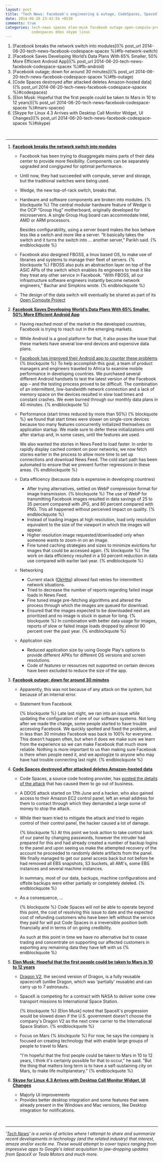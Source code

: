 ```yaml
---
layout: post
title: "Tech News: Facebook's engineering & outage, CodeSpaces, SpaceX,..."
date: 2014-06-20 23:43:54 +0530
comments: true
categories: tech-news spacex elon-musk facebook outage open-compute-project
            codespaces ddos skype linux
---
```

1. [Facebook breaks the network switch into modules]({% post_url 2014-06-20-tech-news-facebook-codespace-spacex %}#fb-network-switch)
2. [Facebook Saves Developing World’s Data Plans With 65% Smaller, 50% More Efficient Android App]({% post_url 2014-06-20-tech-news-facebook-codespace-spacex %}#fb-android)
3. [Facebook outage; down for around 30 minutes]({% post_url 2014-06-20-tech-news-facebook-codespace-spacex %}#fb-outage)
4. [Code Spaces destroyed after attacked deletes Amazon-hosted data]({% post_url 2014-06-20-tech-news-facebook-codespace-spacex %}#codespaces)
5. [Elon Musk: Hopeful that the first people could be taken to Mars in 10 to 12 years]({% post_url 2014-06-20-tech-news-facebook-codespace-spacex %}#mars-spacex)
6. [Skype for Linux 4.3 Arrives with Desktop Call Monitor Widget, UI Changes]({% post_url 2014-06-20-tech-news-facebook-codespace-spacex %}#skype)

<!--more-->
&nbsp;
&nbsp;


---

1. <a name='fb-network-switch'></a>**[Facebook breaks the network switch into modules](http://www.datacenterknowledge.com/archives/2014/06/18/facebook-breaks-network-switch-modules/)**
    - Facebook has been trying to disaggregate mains parts of their data center
      to provide more flexibility. Components can be separately upgraded and
      congigured for optimal performance.
    - Until now, they had succeeded with compute, server and storage, but the
      traditional switches were being used.
    - Wedge, the new top-of-rack switch, breaks that.
    - Hardware and software components are broken into modules.
      {% blockquote %}
      The central modular hardware feature of Wedge is the OCP “Group Hug” motherboard, originally developed for microservers. A single Group Hug board can accommodate Intel, AMD or ARM processors.

      Besides configurability, using a server board makes the box behave less like a switch and more like a server. “It basically takes the switch and it turns the switch into … another server,” Parikh said.
      {% endblockquote %}
    - Facebook also designed FBOSS, a linux based OS, to make use of libraries
      and systems to manage their fleet of servers.
      {% blockquote %}
      FBOSS also puts an abstraction layer on top of the ASIC APIs of the switch which enables its engineers to treat it like they treat any other service in Facebook. “With FBOSS, all our infrastructure software engineers instantly become network engineers,” Bachar and Simpkins wrote.
      {% endblockquote %}
    - The design of the data switch will eventually be shared as part of its
      [Open Compute Project](http://www.opencompute.org/)

2. <a name='fb-android'></a>**[Facebook Saves Developing World’s Data Plans With 65% Smaller, 50% More Efficient Android App](http://techcrunch.com/2014/06/19/facebook-for-android/)**
    - Having reached most of the market in the developed countries, Facebook is
      trying to reach out in the emerging markets.
    - While Android is a good platform for that, it also poses the issue that 
      these markets have several low-end devices and expensive data plans. 
    - [Facebook has improved their Android app to counter these problems](https://code.facebook.com/posts/485459238254631/improving-facebook-on-android)
      {% blockquote %}
      To help accomplish this goal, a team of product managers and engineers traveled to Africa to examine mobile performance in developing countries. We purchased several different Android handsets to test the latest version of the Facebook app – and the testing process proved to be difficult. The combination of an intermittent, low-bandwidth network connection and a lack of memory space on the devices resulted in slow load times and constant crashes. We even burned through our monthly data plans in 40 minutes.
      {% endblockquote %}

    - Performance (start times reduced by more than 50%)
        {% blockquote %}
        we found that start times were slower on single-core devices because too many features concurrently initialized themselves on application startup. We made sure to defer these initializations until after startup and, in some cases, until the features are used.

        We also wanted the stories in News Feed to load faster. In order to rapidly display cached content on poor networks, we now fetch stories earlier in the process to allow more time to set up connections and download News Feed. The cold start path has been automated to ensure that we prevent further regressions in these areas.
        {% endblockquote %}

    - Data efficiency (because data is expensive in developing countries)
        - After trying alternatives, settled on WebP compression format for
          image transmission.
        {% blockquote %}
        The use of WebP for transmitting Facebook images resulted in data savings of 25 to 35 percent compared with JPG, and 80 percent compared with PNG. This all happened without perceived impact on quality.
        {% endblockquote %}
        - Instead of loading images at high resolution, load only resolution
          equivalent to the size of the viewport in which the images will appear.
        - Higher resolution image requested/downloaded only when someone wants
          to zoom-in on an image.
        - Fine tuned caching strategies and sizes to minimize evictions for 
          images that could be accessed again.
        {% blockquote %}
        The work on data efficiency resulted in a 50 percent reduction in data use compared with earlier last year.
        {% endblockquote %}
    - Networking
        - Current stack ([OkHttp](http://square.github.io/okhttp/)) allowed
          fast retries for intermittent network situations.
        - Tried to decrease the number of reports regarding failed image loads
          in News Feed. 
        - Fine tuned image pre-fetching algorithms and altered the process through
          which the images are queued for download. 
        - Ensured that the images expected to be downloaded next are prioritized and no image
          is stuck in queue for long.
        {% blockquote %}
        In combination with better data usage for images, reports of slow or failed image loads dropped by almost 90 percent over the past year.
        {% endblockquote %}

    - Application size
        - Reduced application size by using Google Play's options to provide 
          different APKs for different OS versions and screen resolutions.
        - Code of features or resources not supported on certain devices have
          been excluded to reduce the size of the app.

3. <a name='fb-outage'></a>**[Facebook outage; down for around 30 minutes](http://techcrunch.com/2014/06/19/facebook-goes-down-in-global-outage/)**
    - Apparently, this was not because of any attack on the system, but because
      of an internal error. 
    - Statement from Facebook
     
      {% blockquote %}
      Late last night, we ran into an issue while updating the configuration of one of our software systems. Not long after we made the change, some people started to have trouble accessing Facebook. We quickly spotted and fixed the problem, and in less than 30 minutes Facebook was back to 100% for everyone. This doesn’t happen often, but when it does we make sure we learn from the experience so we can make Facebook that much more reliable. Nothing is more important to us than making sure Facebook is there when people need it, and we apologize to anyone who may have had trouble connecting last night.
      {% endblockquote %}

4. <a name='codespaces'></a>**[Code Spaces destroyed after attacked deletes Amazon-hosted data](http://www.theregister.co.uk/2014/06/18/code_spaces_destroyed/)**
    - Code Spaces, a source code hosting provider, has [posted the details of the attack](http://www.codespaces.com/?hackernews)
      that has caused them to go out of business.
    - A DDOS attack started on 17th June and a hacker, who also gained access
      to their Amazon EC2 control panel, left an email address for them to contact
      through which they demanded a large some of money to stop the attack.
    - While their team tried to mitigate the attack and tried to regain control
      of their control panel, the hacker caused a lot of damage.

      {% blockquote %}
      At this point we took action to take control back of our panel by changing passwords, however the intruder had prepared for this and had already created a number of backup logins to the panel and upon seeing us make the attempted recovery of the account he proceeded to randomly delete artifacts from the panel. We finally managed to get our panel access back but not before he had removed all EBS snapshots, S3 buckets, all AMI's, some EBS instances and several machine instances.

      In summary, most of our data, backups, machine configurations and offsite backups were either partially or completely deleted.
      {% endblockquote %}
    - As a consequence, ...

      {% blockquote %}
      Code Spaces will not be able to operate beyond this point, the cost of resolving this issue to date and the expected cost of refunding customers who have been left without the service they paid for will put Code Spaces in a irreversible position both financially and in terms of on going credibility.

      As such at this point in time we have no alternative but to cease trading and concentrate on supporting our affected customers in exporting any remaining data they have left with us
      {% endblockquote %}


5. <a name='mars-spacex'></a>**[Elon Musk: Hopeful that the first people could be taken to Mars in 10 to 12 years](http://www.nbcnews.com/science/space/elon-musk-promises-spacex-will-stay-course-mars-n133971)**
    - [Dragon V2](http://en.wikipedia.org/wiki/Dragon_%28spacecraft%29#Dragon_V2),
      the second version of Dragon, is a fully reusable spacecraft (unlike 
      Dragon, which was 'partially' reusable) and can carry up to 7 astronauts.
    - SpaceX is competing for a contract with NASA to deliver some crew transport
      missions to International Space Station.
      
      {% blockquote %}
      [Elon Musk] noted that SpaceX's progression would be slowed down if the U.S. government doesn't choose the company's Dragon V2 as the next crew carrier to the International Space Station. 
      {% endblockquote %}
    - Focus on Mars
      {% blockquote %}
      For now, he says the company is focused on creating technology that with enable large groups of people to travel to Mars.

      "I'm hopeful that the first people could be taken to Mars in 10 to 12 years, I think it's certainly possible for that to occur," he said. "But the thing that matters long term is to have a self-sustaining city on Mars, to make life multiplanetary." 
      {% endblockquote %}

6. <a name='skype'></a>**[Skype for Linux 4.3 Arrives with Desktop Call Monitor Widget, UI Changes](http://www.omgubuntu.co.uk/2014/06/download-skype-4-3-linux-new-ui-download)**
    - Majorly UI improvements
    - Provides better desktop integration and some features that were already
      present in the Windows and Mac versions, like Desktop integration
      for notifications.


&nbsp;
&nbsp;

----
*'[Tech News](/techblog/categories/tech-news)' is a series of articles where I attempt to share and summarize
recent developments in technology (and the related industry) that interest,
amaze and/or excite me. These would attempt to cover topics ranging from impressive 
apps to Google's latest acquisition to jaw-dropping updates from SpaceX or Tesla Motors
and much more.*

